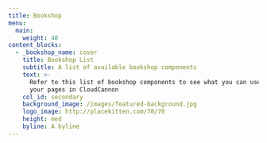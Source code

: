 ```yaml
---
title: Bookshop
menu:
  main:
    weight: 40
content_blocks:
  - _bookshop_name: cover
    title: Bookshop List
    subtitle: A list of available bookshop components
    text: >-
      Refer to this list of bookshop components to see what you can use to build
      your pages in CloudCannon
    col_id: secondary
    background_image: /images/featured-background.jpg
    logo_image: http://placekitten.com/70/70
    height: med
    byline: A byline
---
```

